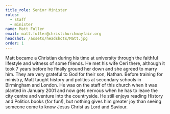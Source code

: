 ```yaml
---
title_role: Senior Minister
roles:
  - staff
  - minister
name: Matt Fuller
email: matt.fuller@christchurchmayfair.org
headshot: /assets/headshots/Matt.jpg
order: 1
---
```

Matt became a Christian during his time at university through the faithful lifestyle and witness of some friends. He met his wife Ceri there, although it took 7 years before he finally ground her down and she agreed to marry him. They are very grateful to God for their son, Nathan. Before training for ministry, Matt taught history and politics at secondary schools in Birmingham and London. He was on the staff of this church when it was planted in January 2001 and now gets nervous when he has to leave the city centre and venture into the countryside. He still enjoys reading History and Politics books (for fun!), but nothing gives him greater joy than seeing someone come to know Jesus Christ as Lord and Saviour.
